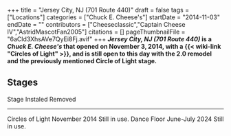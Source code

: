 +++
title = "Jersey City, NJ (701 Route 440)"
draft = false
tags = ["Locations"]
categories = ["Chuck E. Cheese's"]
startDate = "2014-11-03"
endDate = ""
contributors = ["Cheeseclassic","Captain Cheese IV","AstridMascotFan2005"]
citations = []
pageThumbnailFile = "6aCld3XhsAVe7QyEi8Fj.avif"
+++
***Jersey City, NJ (701 Route 440)* is a *Chuck E. Cheese's* that opened on November 3, 2014, with a {{< wiki-link "Circles of Light" >}}, and is still open to this day with the 2.0 remodel and the previously mentioned Circle of Light stage.**

## Stages

  Stage              Instaled         Removed
  ------------------ ---------------- ---------------
  Circles of Light   November 2014    Still in use.
  Dance Floor        June-July 2024   Still in use.
